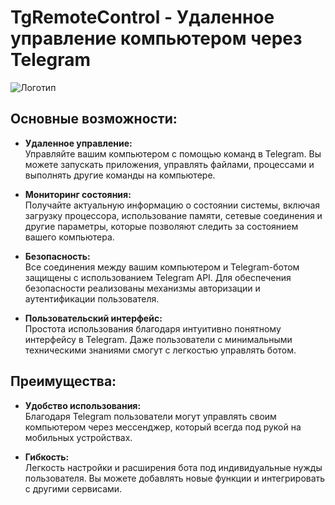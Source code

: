 # TgRemoteControl - Удаленное управление компьютером через Telegram
![Логотип](Screenshot_3.png)
## Основные возможности:

- **Удаленное управление:**  
  Управляйте вашим компьютером с помощью команд в Telegram. Вы можете запускать приложения, управлять файлами, процессами и выполнять другие команды на компьютере.
  
- **Мониторинг состояния:**  
  Получайте актуальную информацию о состоянии системы, включая загрузку процессора, использование памяти, сетевые соединения и другие параметры, которые позволяют следить за состоянием вашего компьютера.
  
- **Безопасность:**  
  Все соединения между вашим компьютером и Telegram-ботом защищены с использованием Telegram API. Для обеспечения безопасности реализованы механизмы авторизации и аутентификации пользователя.
  
- **Пользовательский интерфейс:**  
  Простота использования благодаря интуитивно понятному интерфейсу в Telegram. Даже пользователи с минимальными техническими знаниями смогут с легкостью управлять ботом.

## Преимущества:

- **Удобство использования:**  
  Благодаря Telegram пользователи могут управлять своим компьютером через мессенджер, который всегда под рукой на мобильных устройствах.
  
- **Гибкость:**  
  Легкость настройки и расширения бота под индивидуальные нужды пользователя. Вы можете добавлять новые функции и интегрировать с другими сервисами.


